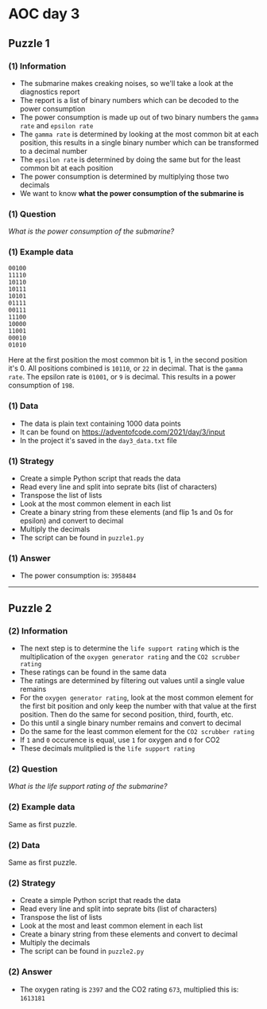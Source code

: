# AOC day 3

## Puzzle 1

### (1) Information

- The submarine makes creaking noises, so we'll take a look at the diagnostics report
- The report is a list of binary numbers which can be decoded to the power consumption
- The power consumption is made up out of two binary numbers the `gamma rate` and `epsilon rate`
- The `gamma rate` is determined by looking at the most common bit at each position, this results in a single binary number which can be transformed to a decimal number
- The `epsilon rate` is determined by doing the same but for the least common bit at each position
- The power consumption is determined by multiplying those two decimals
- We want to know **what the power consumption of the submarine is**

### (1) Question

_What is the power consumption of the submarine?_

### (1) Example data

```text
00100
11110
10110
10111
10101
01111
00111
11100
10000
11001
00010
01010
```

Here at the first position the most common bit is 1, in the second position it's 0. All positions combined is `10110`, or `22` in decimal. That is the `gamma rate`. The epsilon rate is `01001`, or `9` is decimal. This results in a power consumption of `198`.

### (1) Data

- The data is plain text containing 1000 data points
- It can be found on <https://adventofcode.com/2021/day/3/input>
- In the project it's saved in the `day3_data.txt` file

### (1) Strategy

- Create a simple Python script that reads the data
- Read every line and split into seprate bits (list of characters)
- Transpose the list of lists
- Look at the most common element in each list
- Create a binary string from these elements (and flip 1s and 0s for epsilon) and convert to decimal
- Multiply the decimals
- The script can be found in `puzzle1.py`

### (1) Answer

- The power consumption is: `3958484`

---

## Puzzle 2

### (2) Information

- The next step is to determine the `life support rating` which is the multiplication of the `oxygen generator rating` and the `CO2 scrubber rating`
- These ratings can be found in the same data
- The ratings are determined by filtering out values until a single value remains
- For the `oxygen generator rating`, look at the most common element for the first bit position and only keep the number with that value at the first position. Then do the same for second position, third, fourth, etc.
- Do this until a single binary number remains and convert to decimal
- Do the same for the least common element for the `CO2 scrubber rating`
- If `1` and `0` occurence is equal, use `1` for oxygen and `0` for CO2
- These decimals mulitplied is the `life support rating`

### (2) Question

_What is the life support rating of the submarine?_

### (2) Example data

Same as first puzzle.

### (2) Data

Same as first puzzle.

### (2) Strategy

- Create a simple Python script that reads the data
- Read every line and split into seprate bits (list of characters)
- Transpose the list of lists
- Look at the most and least common element in each list
- Create a binary string from these elements and convert to decimal
- Multiply the decimals
- The script can be found in `puzzle2.py`

### (2) Answer

- The oxygen rating is `2397` and the CO2 rating `673`, multiplied this is: `1613181`
